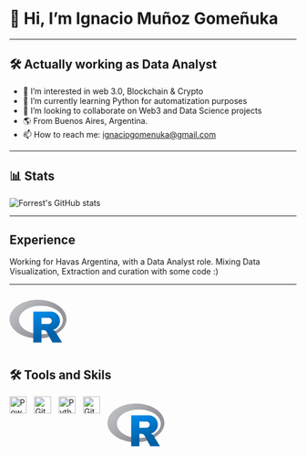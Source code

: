 <h1>👋 Hi, I’m Ignacio Muñoz Gomeñuka </h1>
<hr>

<h2>🛠 Actually working as Data Analyst</h2>


- 👀 I’m interested in web 3.0, Blockchain & Crypto
- 🌱 I’m currently learning Python for automatization purposes
- 💞️ I’m looking to collaborate on Web3 and Data Science projects
- 🌎 From Buenos Aires, Argentina.
- 📫 How to reach me: ignaciogomenuka@gmail.com

<hr>
<h2>📊 Stats</h2>

![Forrest's GitHub stats](https://github-readme-stats.vercel.app/api?username=ignaciogomenuka&show_icons=true&theme=tokyonight)

<hr>

<h2>Experience</h2>

Working for Havas Argentina, with a Data Analyst role.
Mixing Data Visualization, Extraction and curation with some code :)

<hr>

<svg xmlns="http://www.w3.org/2000/svg" x="0px" y="0px" width="100" height="100" viewBox="0 0 48 48">
<linearGradient id="__u04104Xr4WevsSMNpCfa_CLvQeiwFpit4_gr1" x1="7.773" x2="29.818" y1="6.952" y2="27.783" gradientUnits="userSpaceOnUse"><stop offset="0" stop-color="#bec1c4"></stop><stop offset="1" stop-color="#939399"></stop></linearGradient><path fill="url(#__u04104Xr4WevsSMNpCfa_CLvQeiwFpit4_gr1)" d="M24,6C10.745,6,0,13.291,0,22.286s10.745,16.286,24,16.286s24-7.291,24-16.286S37.255,6,24,6 z M26.5,35C16.283,35,8,29.627,8,23s8.283-12,18.5-12S45,16.373,45,23S36.717,35,26.5,35z"></path><linearGradient id="__u04104Xr4WevsSMNpCfb_CLvQeiwFpit4_gr2" x1="25.124" x2="32.304" y1="14.251" y2="35.285" gradientUnits="userSpaceOnUse"><stop offset=".003" stop-color="#008ded"></stop><stop offset="1" stop-color="#0061a7"></stop></linearGradient><path fill="url(#__u04104Xr4WevsSMNpCfb_CLvQeiwFpit4_gr2)" d="M39.051,33.469 c-0.578-0.945-1.437-1.669-2.442-2.105c3.401-0.841,5.926-3.904,5.926-7.564c0-4.307-3.493-7.8-7.8-7.8H20.001v26h6.933V31.6h1.955 c0.967,0,1.856,0.525,2.321,1.373L36.175,42h8.093L39.051,33.469z M26.935,21.2h6.067c1.435,0,2.6,1.165,2.6,2.6 s-1.165,2.6-2.6,2.6h-6.067V21.2z"></path>
</svg>

<h2>🛠 Tools and Skils</h2>

<img align="left" alt="Power BI" width="30px" style="padding-right:10px;" src="https://commons.wikimedia.org/wiki/File:New_Power_BI_Logo.svg" />
<svg xmlns="http://www.w3.org/2000/svg" x="0px" y="0px" width="100" height="100" viewBox="0 0 48 48">
<linearGradient id="__u04104Xr4WevsSMNpCfa_CLvQeiwFpit4_gr1" x1="7.773" x2="29.818" y1="6.952" y2="27.783" gradientUnits="userSpaceOnUse"><stop offset="0" stop-color="#bec1c4"></stop><stop offset="1" stop-color="#939399"></stop></linearGradient><path fill="url(#__u04104Xr4WevsSMNpCfa_CLvQeiwFpit4_gr1)" d="M24,6C10.745,6,0,13.291,0,22.286s10.745,16.286,24,16.286s24-7.291,24-16.286S37.255,6,24,6 z M26.5,35C16.283,35,8,29.627,8,23s8.283-12,18.5-12S45,16.373,45,23S36.717,35,26.5,35z"></path><linearGradient id="__u04104Xr4WevsSMNpCfb_CLvQeiwFpit4_gr2" x1="25.124" x2="32.304" y1="14.251" y2="35.285" gradientUnits="userSpaceOnUse"><stop offset=".003" stop-color="#008ded"></stop><stop offset="1" stop-color="#0061a7"></stop></linearGradient><path fill="url(#__u04104Xr4WevsSMNpCfb_CLvQeiwFpit4_gr2)" d="M39.051,33.469 c-0.578-0.945-1.437-1.669-2.442-2.105c3.401-0.841,5.926-3.904,5.926-7.564c0-4.307-3.493-7.8-7.8-7.8H20.001v26h6.933V31.6h1.955 c0.967,0,1.856,0.525,2.321,1.373L36.175,42h8.093L39.051,33.469z M26.935,21.2h6.067c1.435,0,2.6,1.165,2.6,2.6 s-1.165,2.6-2.6,2.6h-6.067V21.2z"></path>
</svg>
<img align="left" alt="Git" width="30px" style="padding-right:10px;" src="https://cdn.jsdelivr.net/gh/devicons/devicon/icons/git/git-original.svg" />
<img align="left" alt="Python" width="30px" style="padding-right:10px;" src="https://cdn.jsdelivr.net/gh/devicons/devicon/icons/python/python-plain.svg" />
<img align="left" alt="GitHub" width="30px" style="padding-right:10px;" src="https://cdn.jsdelivr.net/gh/devicons/devicon/icons/github/github-original.svg" />

<!---
ignaciogomenuka/ignaciogomenuka is a ✨ special ✨ repository because its `README.md` (this file) appears on your GitHub profile.
You can click the Preview link to take a look at your changes.
--->
